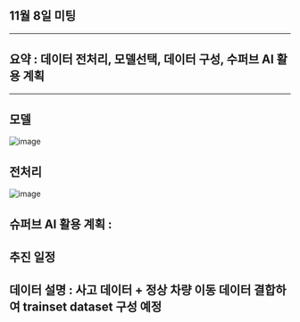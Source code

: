 
## 11월 8일 미팅

------------------------

## 요약 : 데이터 전처리, 모델선택, 데이터 구성, 수퍼브 AI 활용 계획






----------------------------


## 모델

![image](https://github.com/user-attachments/assets/60539340-3b89-4bb9-aa79-32859d63fb05)


## 전처리 

![image](https://github.com/user-attachments/assets/961d1fe8-6de1-4cd7-9593-fa05aab80b8d)


## 슈퍼브 AI 활용 계획 : 


## 추진 일정



## 데이터 설명 : 사고 데이터 + 정상 차량 이동 데이터 결합하여 trainset dataset 구성 예정
